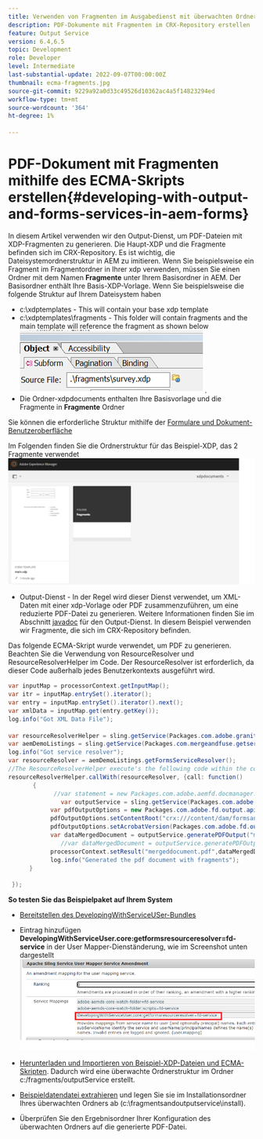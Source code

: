 ```yaml
---
title: Verwenden von Fragmenten im Ausgabedienst mit überwachten Ordnern
description: PDF-Dokumente mit Fragmenten im CRX-Repository erstellen
feature: Output Service
version: 6.4,6.5
topic: Development
role: Developer
level: Intermediate
last-substantial-update: 2022-09-07T00:00:00Z
thumbnail: ecma-fragments.jpg
source-git-commit: 9229a92a0d33c49526d10362ac4a5f14823294ed
workflow-type: tm+mt
source-wordcount: '364'
ht-degree: 1%

---
```


# PDF-Dokument mit Fragmenten mithilfe des ECMA-Skripts erstellen{#developing-with-output-and-forms-services-in-aem-forms}


In diesem Artikel verwenden wir den Output-Dienst, um PDF-Dateien mit XDP-Fragmenten zu generieren. Die Haupt-XDP und die Fragmente befinden sich im CRX-Repository. Es ist wichtig, die Dateisystemordnerstruktur in AEM zu imitieren. Wenn Sie beispielsweise ein Fragment im Fragmentordner in Ihrer xdp verwenden, müssen Sie einen Ordner mit dem Namen **Fragmente** unter Ihrem Basisordner in AEM. Der Basisordner enthält Ihre Basis-XDP-Vorlage. Wenn Sie beispielsweise die folgende Struktur auf Ihrem Dateisystem haben
* c:\xdptemplates - This will contain your base xdp template
* c:\xdptemplates\fragments - This folder will contain fragments and the main template will reference the fragment as shown below
   ![fragment-xdp](assets/survey-fragment.png).
* Die Ordner-xdpdocuments enthalten Ihre Basisvorlage und die Fragmente in **Fragmente** Ordner

Sie können die erforderliche Struktur mithilfe der [Formulare und Dokument-Benutzeroberfläche](http://localhost:4502/aem/forms.html/content/dam/formsanddocuments)

Im Folgenden finden Sie die Ordnerstruktur für das Beispiel-XDP, das 2 Fragmente verwendet
![forms&amp;document](assets/fragment-folder-structure-ui.png)


* Output-Dienst - In der Regel wird dieser Dienst verwendet, um XML-Daten mit einer xdp-Vorlage oder PDF zusammenzuführen, um eine reduzierte PDF-Datei zu generieren. Weitere Informationen finden Sie im Abschnitt [javadoc](https://helpx.adobe.com/experience-manager/6-5/forms/javadocs/index.html?com/adobe/fd/output/api/OutputService.html) für den Output-Dienst. In diesem Beispiel verwenden wir Fragmente, die sich im CRX-Repository befinden.


Das folgende ECMA-Skript wurde verwendet, um PDF zu generieren. Beachten Sie die Verwendung von ResourceResolver und ResourceResolverHelper im Code. Der ResourceResolver ist erforderlich, da dieser Code außerhalb jedes Benutzerkontexts ausgeführt wird.

```java
var inputMap = processorContext.getInputMap();
var itr = inputMap.entrySet().iterator();
var entry = inputMap.entrySet().iterator().next();
var xmlData = inputMap.get(entry.getKey());
log.info("Got XML Data File");

var resourceResolverHelper = sling.getService(Packages.com.adobe.granite.resourceresolverhelper.ResourceResolverHelper);
var aemDemoListings = sling.getService(Packages.com.mergeandfuse.getserviceuserresolver.GetResolver);
log.info("Got service resolver");
var resourceResolver = aemDemoListings.getFormsServiceResolver();
//The ResourceResolverHelper execute's the following code within the context of the resourceResolver 
resourceResolverHelper.callWith(resourceResolver, {call: function()
       {
             //var statement = new Packages.com.adobe.aemfd.docmanager.Document("/content/dam/formsanddocuments/xdpdocuments/main.xdp",resourceResolver);
               var outputService = sling.getService(Packages.com.adobe.fd.output.api.OutputService);
            var pdfOutputOptions = new Packages.com.adobe.fd.output.api.PDFOutputOptions();
            pdfOutputOptions.setContentRoot("crx:///content/dam/formsanddocuments/xdpdocuments");
            pdfOutputOptions.setAcrobatVersion(Packages.com.adobe.fd.output.api.AcrobatVersion.Acrobat_11);
            var dataMergedDocument = outputService.generatePDFOutput("main.xdp",xmlData,pdfOutputOptions);
               //var dataMergedDocument = outputService.generatePDFOutput(statement,xmlData,pdfOutputOptions);
            processorContext.setResult("mergeddocument.pdf",dataMergedDocument);
            log.info("Generated the pdf document with fragments");
      }

 });
```

**So testen Sie das Beispielpaket auf Ihrem System**
* [Bereitstellen des DevelopingWithServiceUSer-Bundles](assets/DevelopingWithServiceUser.jar)
* Eintrag hinzufügen **DevelopingWithServiceUser.core:getformsresourceresolver=fd-service** in der User Mapper-Dienständerung, wie im Screenshot unten dargestellt
   ![Änderung des Benutzerzuordners](assets/user-mapper-service-amendment.png)
* [Herunterladen und Importieren von Beispiel-XDP-Dateien und ECMA-Skripten](assets/watched-folder-fragments-ecma.zip).
Dadurch wird eine überwachte Ordnerstruktur im Ordner c:/fragments/outputService erstellt.

* [Beispieldatendatei extrahieren](assets/usingFragmentsSampleData.zip) und legen Sie sie im Installationsordner Ihres überwachten Ordners ab (c:\fragmentsandoutputservice\install).

* Überprüfen Sie den Ergebnisordner Ihrer Konfiguration des überwachten Ordners auf die generierte PDF-Datei.
